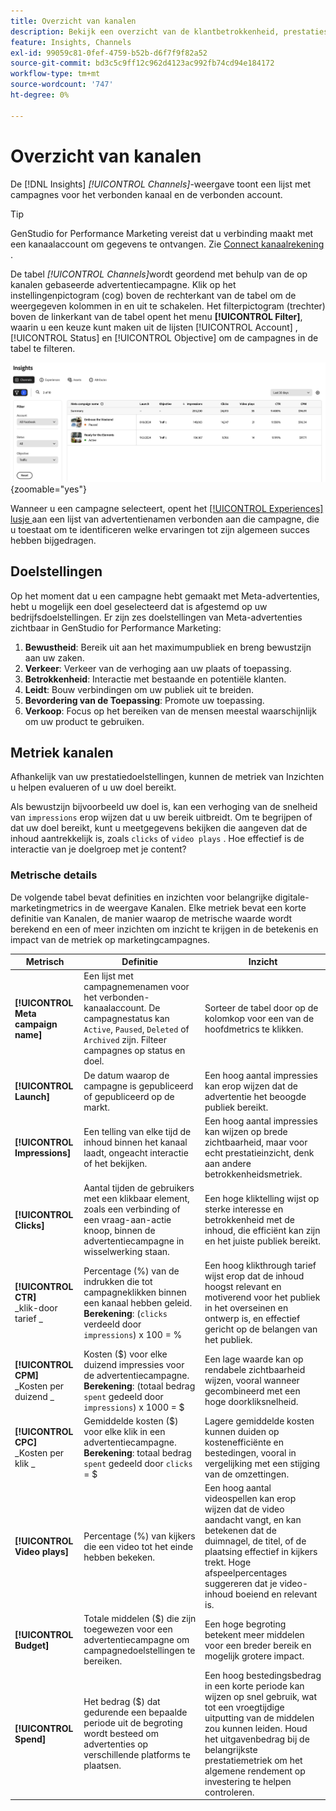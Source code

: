 ```yaml
---
title: Overzicht van kanalen
description: Bekijk een overzicht van de klantbetrokkenheid, prestaties, budget en uitgaven voor marketingcampagnes in Adobe GenStudio voor Performance Marketing.
feature: Insights, Channels
exl-id: 99059c81-0fef-4759-b52b-d6f7f9f82a52
source-git-commit: bd3c5c9ff12c962d4123ac992fb74cd94e184172
workflow-type: tm+mt
source-wordcount: '747'
ht-degree: 0%

---
```


# Overzicht van kanalen

De [!DNL Insights] _[!UICONTROL Channels]_-weergave toont een lijst met campagnes voor het verbonden kanaal en de verbonden account.

>[!TIP]
>
>GenStudio for Performance Marketing vereist dat u verbinding maakt met een kanaalaccount om gegevens te ontvangen. Zie [ Connect kanaalrekening ](connect-channel.md).

De tabel _[!UICONTROL Channels]_&#x200B;wordt geordend met behulp van de op kanalen gebaseerde advertentiecampagne. Klik op het instellingenpictogram (cog) boven de rechterkant van de tabel om de weergegeven kolommen in en uit te schakelen. Het filterpictogram (trechter) boven de linkerkant van de tabel opent het menu **[!UICONTROL Filter]**, waarin u een keuze kunt maken uit de lijsten [!UICONTROL Account] , [!UICONTROL Status] en [!UICONTROL Objective] om de campagnes in de tabel te filteren.

![ filter en lijst van Kanalen ](/help/assets/insights-channels-filter.png){zoomable="yes"}

Wanneer u een campagne selecteert, opent het [[!UICONTROL Experiences] lusje ](experiences.md) aan een lijst van advertentienamen verbonden aan die campagne, die u toestaat om te identificeren welke ervaringen tot zijn algemeen succes hebben bijgedragen.

## Doelstellingen

Op het moment dat u een campagne hebt gemaakt met Meta-advertenties, hebt u mogelijk een doel geselecteerd dat is afgestemd op uw bedrijfsdoelstellingen. Er zijn zes doelstellingen van Meta-advertenties zichtbaar in GenStudio for Performance Marketing:

1. **Bewustheid**: Bereik uit aan het maximumpubliek en breng bewustzijn aan uw zaken.
1. **Verkeer**: Verkeer van de verhoging aan uw plaats of toepassing.
1. **Betrokkenheid**: Interactie met bestaande en potentiële klanten.
1. **Leidt**: Bouw verbindingen om uw publiek uit te breiden.
1. **Bevordering van de Toepassing**: Promote uw toepassing.
1. **Verkoop**: Focus op het bereiken van de mensen meestal waarschijnlijk om uw product te gebruiken.

## Metriek kanalen

Afhankelijk van uw prestatiedoelstellingen, kunnen de metriek van Inzichten u helpen evalueren of u uw doel bereikt.

Als bewustzijn bijvoorbeeld uw doel is, kan een verhoging van de snelheid van `impressions` erop wijzen dat u uw bereik uitbreidt. Om te begrijpen of dat uw doel bereikt, kunt u meetgegevens bekijken die aangeven dat de inhoud aantrekkelijk is, zoals `clicks` of `video plays` . Hoe effectief is de interactie van je doelgroep met je content?

### Metrische details

De volgende tabel bevat definities en inzichten voor belangrijke digitale-marketingmetrics in de weergave Kanalen. Elke metriek bevat een korte definitie van Kanalen, de manier waarop de metrische waarde wordt berekend en een of meer inzichten om inzicht te krijgen in de betekenis en impact van de metriek op marketingcampagnes.

| Metrisch | Definitie | Inzicht |
| ----------- | ----------------------------- | -------------------------------- |
| **[!UICONTROL Meta campaign name]** | Een lijst met campagnemenamen voor het verbonden-kanaalaccount. De campagnestatus kan `Active`, `Paused`, `Deleted` of `Archived` zijn. Filteer campagnes op status en doel. | Sorteer de tabel door op de kolomkop voor een van de hoofdmetrics te klikken. |
| **[!UICONTROL Launch]** | De datum waarop de campagne is gepubliceerd of gepubliceerd op de markt. | Een hoog aantal impressies kan erop wijzen dat de advertentie het beoogde publiek bereikt. |
| **[!UICONTROL Impressions]** | Een telling van elke tijd de inhoud binnen het kanaal laadt, ongeacht interactie of het bekijken. | Een hoog aantal impressies kan wijzen op brede zichtbaarheid, maar voor echt prestatieinzicht, denk aan andere betrokkenheidsmetriek. |
| **[!UICONTROL Clicks]** | Aantal tijden de gebruikers met een klikbaar element, zoals een verbinding of een vraag-aan-actie knoop, binnen de advertentiecampagne in wisselwerking staan. | Een hoge kliktelling wijst op sterke interesse en betrokkenheid met de inhoud, die efficiënt kan zijn en het juiste publiek bereikt. |
| **[!UICONTROL CTR]**<br>_klik-door tarief _ | Percentage (%) van de indrukken die tot campagneklikken binnen een kanaal hebben geleid.<br>**Berekening**: (`clicks` verdeeld door `impressions`) x 100 = % | Een hoog klikthrough tarief wijst erop dat de inhoud hoogst relevant en motiverend voor het publiek in het overseinen en ontwerp is, en effectief gericht op de belangen van het publiek. |
| **[!UICONTROL CPM]**<br>_Kosten per duizend _ | Kosten ($) voor elke duizend impressies voor de advertentiecampagne. <br>**Berekening**: (totaal bedrag `spent` gedeeld door `impressions`) x 1000 = $ | Een lage waarde kan op rendabele zichtbaarheid wijzen, vooral wanneer gecombineerd met een hoge doorkliksnelheid. |
| **[!UICONTROL CPC]**<br>_Kosten per klik _ | Gemiddelde kosten ($) voor elke klik in een advertentiecampagne.<br>**Berekening**: totaal bedrag `spent` gedeeld door `clicks` = $ | Lagere gemiddelde kosten kunnen duiden op kostenefficiënte en bestedingen, vooral in vergelijking met een stijging van de omzettingen. |
| **[!UICONTROL Video plays]** | Percentage (%) van kijkers die een video tot het einde hebben bekeken. | Een hoog aantal videospellen kan erop wijzen dat de video aandacht vangt, en kan betekenen dat de duimnagel, de titel, of de plaatsing effectief in kijkers trekt. Hoge afspeelpercentages suggereren dat je video-inhoud boeiend en relevant is. |
| **[!UICONTROL Budget]** | Totale middelen ($) die zijn toegewezen voor een advertentiecampagne om campagnedoelstellingen te bereiken. | Een hoge begroting betekent meer middelen voor een breder bereik en mogelijk grotere impact. |
| **[!UICONTROL Spend]** | Het bedrag ($) dat gedurende een bepaalde periode uit de begroting wordt besteed om advertenties op verschillende platforms te plaatsen. | Een hoog bestedingsbedrag in een korte periode kan wijzen op snel gebruik, wat tot een vroegtijdige uitputting van de middelen zou kunnen leiden. Houd het uitgavenbedrag bij de belangrijkste prestatiemetriek om het algemene rendement op investering te helpen controleren. |
